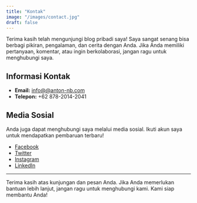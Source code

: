 ```yaml
---
title: "Kontak"
image: "/images/contact.jpg"
draft: false
---
```




Terima kasih telah mengunjungi blog pribadi saya! Saya sangat senang bisa berbagi pikiran, pengalaman, dan cerita dengan Anda. Jika Anda memiliki pertanyaan, komentar, atau ingin berkolaborasi, jangan ragu untuk menghubungi saya.

## Informasi Kontak

- **Email:** [info@@anton-nb.com](mailto:info@@anton-nb.com)
- **Telepon:** +62 878-2014-2041

## Media Sosial

Anda juga dapat menghubungi saya melalui media sosial. Ikuti akun saya untuk mendapatkan pembaruan terbaru!

- [Facebook](https://facebook.com/yourprofile)
- [Twitter](https://twitter.com/yourprofile)
- [Instagram](https://instagram.com/yourprofile)
- [LinkedIn](https://linkedin.com/in/yourprofile)

---

Terima kasih atas kunjungan dan pesan Anda. Jika Anda memerlukan bantuan lebih lanjut, jangan ragu untuk menghubungi kami. Kami siap membantu Anda!

